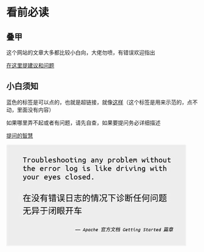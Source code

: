 # 看前必读

## 叠甲

这个网站的文章大多都比较小白向，大佬勿喷，有错误欢迎指出

[在这里提建议和问题](http://justask.dynv6.net/)

## 小白须知

蓝色的标签是可以点的，也就是超链接，就像[这样](.)（这个标签是用来示范的，点不动，里面没有内容）

如果哪里弄不起或者有问题，请先自查，如果要提问务必详细描述

[提问的智慧](https://lug.ustc.edu.cn/wiki/doc/smart-questions/#%E5%9C%A8%E6%8F%90%E9%97%AE%E4%B9%8B%E5%89%8D)

![I NEED DETAIL!!!](./img/ineeddetail.jpg)